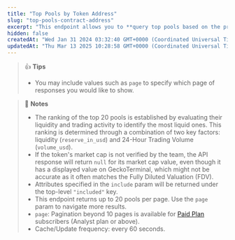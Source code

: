 ```yaml
---
title: "Top Pools by Token Address"
slug: "top-pools-contract-address"
excerpt: "This endpoint allows you to **query top pools based on the provided token contract address on a network**"
hidden: false
createdAt: "Wed Jan 31 2024 03:32:40 GMT+0000 (Coordinated Universal Time)"
updatedAt: "Thu Mar 13 2025 10:28:58 GMT+0000 (Coordinated Universal Time)"
---
```

> 👍 **Tips**
> 
> - You may include values such as `page` to specify which page of responses you would like to show.

> 📘 **Notes**
> 
> - The ranking of the top 20 pools is established by evaluating their liquidity and trading activity to identify the most liquid ones. This ranking is determined through a combination of two key factors: liquidity (`reserve_in_usd`) and 24-Hour Trading Volume (`volume_usd`).
> - If the token's market cap is not verified by the team, the API response will return `null` for its market cap value, even though it has a displayed value on GeckoTerminal, which might not be accurate as it often matches the Fully Diluted Valuation (FDV).
> - Attributes specified in the `include` param will be returned under the top-level `"included"` key.
> - This endpoint returns up to 20 pools per page. Use the `page` param to navigate more results.
> - `page`: Pagination beyond 10 pages is available for [Paid Plan](https://www.coingecko.com/en/api/pricing) subscribers (Analyst plan or above).
> - Cache/Update frequency: every 60 seconds.

